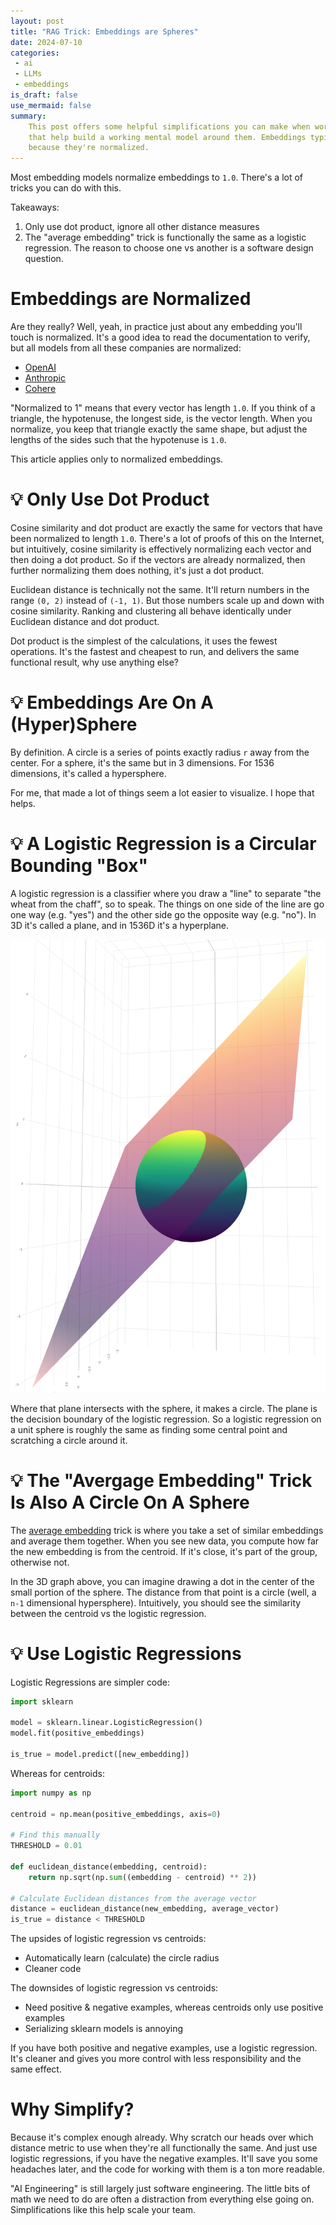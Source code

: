 ```yaml
---
layout: post
title: "RAG Trick: Embeddings are Spheres"
date: 2024-07-10
categories:
 - ai
 - LLMs
 - embeddings
is_draft: false
use_mermaid: false
summary: 
    This post offers some helpful simplifications you can make when working with RAG or embeddings
    that help build a working mental model around them. Embeddings typically form a (hyper)sphere,
    because they're normalized. 
---
```


Most embedding models normalize embeddings to `1.0`. There's a lot of tricks you can do with this.

Takeaways:

1. Only use dot product, ignore all other distance measures
2. The "average embedding" trick is functionally the same as a logistic regression. The reason to 
   choose one vs another is a software design question.

# Embeddings are Normalized
Are they really? Well, yeah, in practice just about any embedding you'll touch is normalized. It's
a good idea to read the documentation to verify, but all models from all these companies are normalized:

* [OpenAI](https://help.openai.com/en/articles/6824809-embeddings-frequently-asked-questions)
* [Anthropic](https://docs.anthropic.com/en/docs/build-with-claude/embeddings)
* [Cohere](https://cohere.com/blog/introducing-embed-v3)

"Normalized to 1" means that every vector has length `1.0`. If you think of a triangle, the hypotenuse,
the longest side, is the vector length. When you normalize, you keep that triangle exactly the same 
shape, but adjust the lengths of the sides such that the hypotenuse is `1.0`.

This article applies only to normalized embeddings.

# 💡 Only Use Dot Product
Cosine similarity and dot product are exactly the same for vectors that have been normalized to 
length `1.0`. There's a lot of proofs of this on the Internet, but intuitively, cosine similarity
is effectively normalizing each vector and then doing a dot product. So if the vectors are already
normalized, then further normalizing them does nothing, it's just a dot product.

Euclidean distance is technically not the same. It'll return numbers in the range `(0, 2)` 
instead of `(-1, 1)`. But those numbers scale up and down with cosine similarity. Ranking and clustering
all behave identically under Euclidean distance and dot product.

Dot product is the simplest of the calculations, it uses the fewest operations. It's the fastest
and cheapest to run, and delivers the same functional result, why use anything else?

# 💡 Embeddings Are On A (Hyper)Sphere
By definition. A circle is a series of points exactly radius `r` away from the center. For a sphere,
it's the same but in 3 dimensions. For 1536 dimensions, it's called a hypersphere.

For me, that made a lot of things seem a lot easier to visualize. I hope that helps.

# 💡 A Logistic Regression is a Circular Bounding "Box"
A logistic regression is a classifier where you draw a "line" to separate "the wheat from the chaff", 
so to speak. The things on one side of the line are go one way (e.g. "yes") and the other side go the 
opposite way (e.g. "no"). In 3D it's called a plane, and in 1536D it's a hyperplane.

![A plane intersecting a sphere](/images/sphere-plane.png)

Where that plane intersects with the sphere, it makes a circle. The plane is the decision boundary
of the logistic regression. So a logistic regression on a unit sphere is roughly the same as finding 
some central point and scratching a circle around it.


# 💡 The "Avergage Embedding" Trick Is Also A Circle On A Sphere
The [average embedding][avg] trick is where you take a set of similar embeddings and average them
together. When you see new data, you compute how far the new embedding is from the centroid. If it's
close, it's part of the group, otherwise not.

In the 3D graph above, you can imagine drawing a dot in the center of the small portion of the sphere.
The distance from that point is a circle (well, a `n-1` dimensional hypersphere). Intuitively, you should
see the similarity between the centroid vs the logistic regression.

# 💡 Use Logistic Regressions
Logistic Regressions are simpler code:

```python
import sklearn

model = sklearn.linear.LogisticRegression()
model.fit(positive_embeddings)

is_true = model.predict([new_embedding])
```

Whereas for centroids:

```python
import numpy as np

centroid = np.mean(positive_embeddings, axis=0)

# Find this manually
THRESHOLD = 0.01

def euclidean_distance(embedding, centroid):
    return np.sqrt(np.sum((embedding - centroid) ** 2))

# Calculate Euclidean distances from the average vector
distance = euclidean_distance(new_embedding, average_vector)
is_true = distance < THRESHOLD
```

The upsides of logistic regression vs centroids:
* Automatically learn (calculate) the circle radius
* Cleaner code

The downsides of logistic regression vs centroids:
* Need positive & negative examples, whereas centroids only use positive examples
* Serializing sklearn models is annoying

If you have both positive and negative examples, use a logistic regression. It's cleaner and gives
you more control with less responsibility and the same effect.


# Why Simplify?
Because it's complex enough already. Why scratch our heads over which distance metric to use when they're
all functionally the same. And just use logistic regressions, if you have the negative examples. It'll save
you some headaches later, and the code for working with them is a ton more readable.

"AI Engineering" is still largely just software engineering. The little bits of math we need to do are often
a distraction from everything else going on. Simplifications like this help scale your team.

 [avg]: https://randorithms.com/2020/11/17/Adding-Embeddings.html
